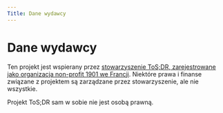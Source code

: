 ```yaml
---
Title: Dane wydawcy
---
```


# Dane wydawcy

Ten projekt jest wspierany przez [stowarzyszenie ToS;DR, zarejestrowane jako organizacja non-profit 1901 we Francji](https://1901.tosdr.org/). Niektóre prawa i finanse związane z projektem są zarządzane przez stowarzyszenie, ale nie wszystkie.

Projekt ToS;DR sam w sobie nie jest osobą prawną.
